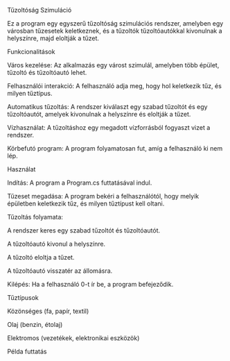 Tűzoltóság Szimuláció

Ez a program egy egyszerű tűzoltóság szimulációs rendszer, amelyben egy városban tűzesetek keletkeznek, és a tűzoltók tűzoltóautókkal kivonulnak a helyszínre, majd eloltják a tűzet.

Funkcionalitások

Város kezelése: Az alkalmazás egy várost szimulál, amelyben több épület, tűzoltó és tűzoltóautó lehet.

Felhasználói interakció: A felhasználó adja meg, hogy hol keletkezik tűz, és milyen tűztípus.

Automatikus tűzoltás: A rendszer kiválaszt egy szabad tűzoltót és egy tűzoltóautót, amelyek kivonulnak a helyszínre és eloltják a tűzet.

Vízhasználat: A tűzoltáshoz egy megadott vízforrásból fogyaszt vizet a rendszer.

Körbefutó program: A program folyamatosan fut, amíg a felhasználó ki nem lép.

Használat

Indítás: A program a Program.cs futtatásával indul.

Tűzeset megadása: A program bekéri a felhasználótól, hogy melyik épületben keletkezik tűz, és milyen tűztípust kell oltani.

Tűzoltás folyamata:

A rendszer keres egy szabad tűzoltót és tűzoltóautót.

A tűzoltóautó kivonul a helyszínre.

A tűzoltó eloltja a tűzet.

A tűzoltóautó visszatér az állomásra.

Kilépés: Ha a felhasználó 0-t ír be, a program befejeződik.

Tűztípusok

Közönséges (fa, papír, textil)

Olaj (benzin, étolaj)

Elektromos (vezetékek, elektronikai eszközök)

Példa futtatás
